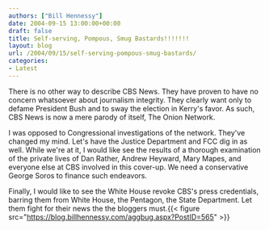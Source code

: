 ```yaml
---
authors: ["Bill Hennessy"]
date: 2004-09-15 13:00:00+00:00
draft: false
title: Self-serving, Pompous, Smug Bastards!!!!!!!
layout: blog
url: /2004/09/15/self-serving-pompous-smug-bastards/
categories:
- Latest
---
```


There is no other way to describe CBS News.  They have proven to have no concern whatsoever about journalism integrity.  They clearly want only to defame President Bush and to sway the election in Kerry's favor.  As such, CBS News is now a mere parody of itself, The Onion Network.  
  
I was opposed to Congressional investigations of the network.  They've changed my mind.  Let's have the Justice Department and FCC dig in as well.  While we're at it, I would like see the results of a thorough examination of the private lives of Dan Rather, Andrew Heyward, Mary Mapes, and everyone else at CBS involved in this cover-up.  We need a conservative George Soros to finance such endeavors.    
  
Finally, I would like to see the White House revoke CBS's press credentials, barring them from White House, the Pentagon, the State Department.  Let them fight for their news the the bloggers must.{{< figure src="https://blog.billhennessy.com/aggbug.aspx?PostID=565" >}}

